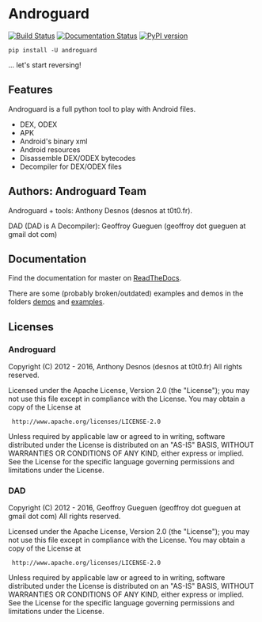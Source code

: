 # Androguard

[![Build Status](https://travis-ci.org/androguard/androguard.svg?branch=master)](https://travis-ci.org/androguard/androguard)
[![Documentation Status](https://readthedocs.org/projects/androguard/badge/?version=latest)](http://androguard.readthedocs.io/en/latest/?badge=latest)
[![PyPI version](https://badge.fury.io/py/androguard.svg)](https://badge.fury.io/py/androguard)

```
pip install -U androguard
```
... let's start reversing!

## Features

Androguard is a full python tool to play with Android files.

* DEX, ODEX
* APK
* Android's binary xml
* Android resources
* Disassemble DEX/ODEX bytecodes
* Decompiler for DEX/ODEX files

## Authors: Androguard Team

Androguard + tools: Anthony Desnos (desnos at t0t0.fr).

DAD (DAD is A Decompiler): Geoffroy Gueguen (geoffroy dot gueguen at gmail dot com)

## Documentation

Find the documentation for master on [ReadTheDocs](http://androguard.readthedocs.io/en/latest/).

There are some (probably broken/outdated) examples and demos in the folders [demos](https://github.com/androguard/androguard/tree/master/demos) and [examples](https://github.com/androguard/androguard/tree/master/examples).


## Licenses

### Androguard

Copyright (C) 2012 - 2016, Anthony Desnos (desnos at t0t0.fr)
All rights reserved.

Licensed under the Apache License, Version 2.0 (the "License");
you may not use this file except in compliance with the License.
You may obtain a copy of the License at

     http://www.apache.org/licenses/LICENSE-2.0

Unless required by applicable law or agreed to in writing, software
distributed under the License is distributed on an "AS-IS" BASIS,
WITHOUT WARRANTIES OR CONDITIONS OF ANY KIND, either express or implied.
See the License for the specific language governing permissions and
limitations under the License.

### DAD

Copyright (C) 2012 - 2016, Geoffroy Gueguen (geoffroy dot gueguen at gmail dot com)
All rights reserved.

Licensed under the Apache License, Version 2.0 (the "License");
you may not use this file except in compliance with the License.
You may obtain a copy of the License at

     http://www.apache.org/licenses/LICENSE-2.0

Unless required by applicable law or agreed to in writing, software
distributed under the License is distributed on an "AS-IS" BASIS,
WITHOUT WARRANTIES OR CONDITIONS OF ANY KIND, either express or implied.
See the License for the specific language governing permissions and
limitations under the License.
